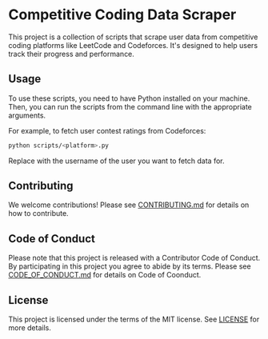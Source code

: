 # Competitive Coding Data Scraper

This project is a collection of scripts that scrape user data from competitive coding platforms like LeetCode and Codeforces. It's designed to help users track their progress and performance.

## Usage

To use these scripts, you need to have Python installed on your machine. Then, you can run the scripts from the command line with the appropriate arguments.

For example, to fetch user contest ratings from Codeforces:

```bash
python scripts/<platform>.py 
```

Replace <username> with the username of the user you want to fetch data for.

## Contributing
We welcome contributions! Please see [CONTRIBUTING.md](CONTRIBUTING.md) for details on how to contribute.

## Code of Conduct
Please note that this project is released with a Contributor Code of Conduct. By participating in this project you agree to abide by its terms.
Please see [CODE_OF_CONDUCT.md](CODE_OF_CONDUCT.md) for details on Code of Coonduct.

## License
This project is licensed under the terms of the MIT license. See [LICENSE](LICENSE) for more details.

